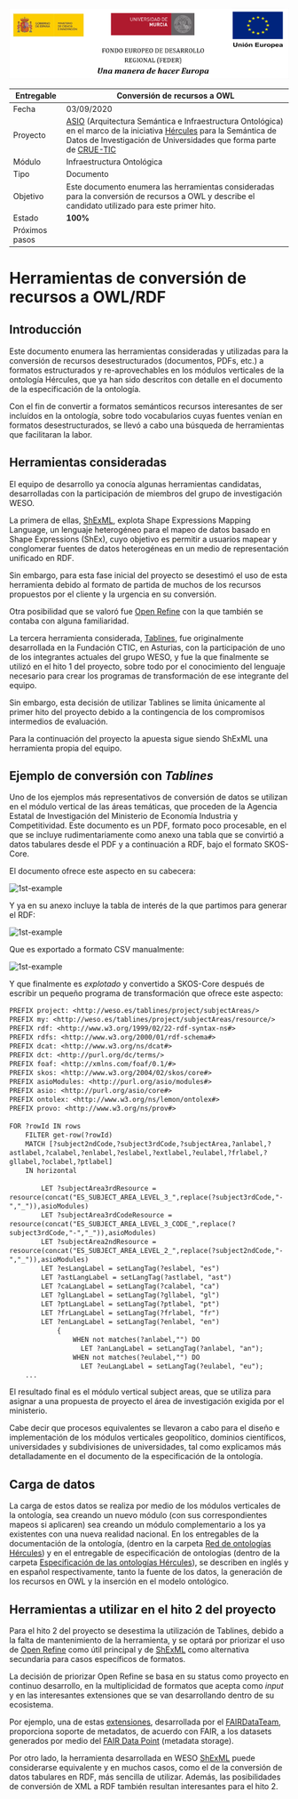 ![](./images/logos_feder.png)



| Entregable     | Conversión de recursos a OWL                                 |
| -------------- | ------------------------------------------------------------ |
| Fecha          | 03/09/2020                                                   |
| Proyecto       | [ASIO](https://www.um.es/web/hercules/proyectos/asio) (Arquitectura Semántica e Infraestructura Ontológica) en el marco de la iniciativa [Hércules](https://www.um.es/web/hercules/) para la Semántica de Datos de Investigación de Universidades que forma parte de [CRUE-TIC](https://tic.crue.org/hercules/) |
| Módulo         | Infraestructura Ontológica                                   |
| Tipo           | Documento                                                    |
| Objetivo       | Este documento enumera las herramientas consideradas para la conversión de recursos a OWL y describe el candidato utilizado para este primer hito. |
| Estado         | **100%** |
| Próximos pasos | |



# Herramientas de conversión de recursos a OWL/RDF

## Introducción
Este documento enumera las herramientas consideradas y utilizadas para la conversión de recursos desestructurados (documentos, PDFs, etc.) a formatos estructurados y re-aprovechables en los módulos verticales de la ontología Hércules, que ya han sido descritos con detalle en el documento de la especificación de la ontología.

Con el fin de convertir a formatos semánticos recursos interesantes de ser incluídos en la ontología, sobre todo vocabularios cuyas fuentes venían en formatos desestructurados, se llevó a cabo una búsqueda de herramientas que facilitaran la labor.

## Herramientas consideradas
El equipo de desarrollo ya conocía algunas herramientas candidatas, desarrolladas con la participación de  miembros del grupo de investigación WESO.

La primera de ellas, [ShExML](http://shexml.herminiogarcia.com/), explota Shape Expressions Mapping Language, un lenguaje heterogéneo para el mapeo de datos basado en Shape Expressions (ShEx), cuyo objetivo es permitir a usuarios mapear y conglomerar fuentes de datos heterogéneas en un medio de representación unificado en RDF.

Sin embargo, para esta fase inicial del proyecto se desestimó el uso de esta herramienta debido al formato de partida de muchos de los recursos propuestos por el cliente y la urgencia en su conversión.

Otra posibilidad que se valoró fue [Open Refine](https://openrefine.org/) con la que también se contaba con alguna familiaridad.

La tercera herramienta considerada, [Tablines](https://bitbucket.org/alfonso_noriega/tablines/src/default/), fue originalmente desarrollada en la Fundación CTIC, en Asturias, con la participación de uno de los integrantes actuales del grupo WESO, y fue la que finalmente se utilizó en el hito 1 del proyecto, sobre todo por el conocimiento del lenguaje necesario para crear los programas de transformación de ese integrante del equipo.

Sin embargo, esta decisión de utilizar Tablines se limita únicamente al primer hito del proyecto debido a la contingencia de los compromisos intermedios de evaluación.

Para la continuación del proyecto la apuesta sigue siendo ShExML una herramienta propia del equipo.





## Ejemplo de conversión con *Tablines*
Uno de los ejemplos más representativos de conversión de datos se utilizan en el módulo vertical de las áreas temáticas, que proceden de la Agencia Estatal de Investigación del Ministerio de Economía Industria y Competitividad. Este documento es un PDF, formato poco procesable, en el que se incluye rudimentariamente como anexo una tabla que se convirtió a datos tabulares desde el PDF y a continuación a RDF, bajo el formato SKOS-Core.

El documento ofrece este aspecto en su cabecera:

![1st-example](./images/areas-tematicas-1.png)



Y ya en su anexo incluye la tabla de interés de la que partimos para generar el RDF:

![1st-example](./images/areas-tematicas-2.png)



Que es exportado a formato CSV manualmente:

![1st-example](./images/areas-tematicas-3.png)



Y que finalmente es *explotado* y convertido a SKOS-Core después de escribir un pequeño programa de transformación que ofrece este aspecto:



```
PREFIX project: <http://weso.es/tablines/project/subjectAreas/>
PREFIX my: <http://weso.es/tablines/project/subjectAreas/resource/>
PREFIX rdf: <http://www.w3.org/1999/02/22-rdf-syntax-ns#>
PREFIX rdfs: <http://www.w3.org/2000/01/rdf-schema#>
PREFIX dcat: <http://www.w3.org/ns/dcat#>
PREFIX dct: <http://purl.org/dc/terms/>
PREFIX foaf: <http://xmlns.com/foaf/0.1/#>
PREFIX skos: <http://www.w3.org/2004/02/skos/core#>
PREFIX asioModules: <http://purl.org/asio/modules#> 
PREFIX asio: <http://purl.org/asio/core#>
PREFIX ontolex: <http://www.w3.org/ns/lemon/ontolex#>
PREFIX provo: <http://www.w3.org/ns/prov#>

FOR ?rowId IN rows
    FILTER get-row(?rowId)
    MATCH [?subject2ndCode,?subject3rdCode,?subjectArea,?anlabel,?astlabel,?calabel,?enlabel,?eslabel,?extlabel,?eulabel,?frlabel,?gllabel,?oclabel,?ptlabel]
    IN horizontal 
    
        LET ?subjectArea3rdResource = resource(concat("ES_SUBJECT_AREA_LEVEL_3_",replace(?subject3rdCode,"-","_")),asioModules)
        LET ?subjectArea3rdCodeResource = resource(concat("ES_SUBJECT_AREA_LEVEL_3_CODE_",replace(?subject3rdCode,"-","_")),asioModules)
        LET ?subjectArea2ndResource = resource(concat("ES_SUBJECT_AREA_LEVEL_2_",replace(?subject2ndCode,"-","_")),asioModules)
        LET ?esLangLabel = setLangTag(?eslabel, "es")
        LET ?astLangLabel = setLangTag(?astlabel, "ast")
        LET ?caLangLabel = setLangTag(?calabel, "ca")
        LET ?glLangLabel = setLangTag(?gllabel, "gl")
        LET ?ptLangLabel = setLangTag(?ptlabel, "pt")
        LET ?frLangLabel = setLangTag(?frlabel, "fr")
        LET ?enLangLabel = setLangTag(?enlabel, "en")
            { 
                WHEN not matches(?anlabel,"") DO
                  LET ?anLangLabel = setLangTag(?anlabel, "an");
                WHEN not matches(?eulabel,"") DO
                  LET ?euLangLabel = setLangTag(?eulabel, "eu");
    ...
```



El resultado final es el módulo vertical subject areas, que se utiliza para asignar a una propuesta de proyecto el área de investigación exigida por el ministerio.

Cabe decir que procesos equivalentes se llevaron a cabo para el diseño e implementación de los módulos verticales geopolítico, dominios científicos, universidades y subdivisiones de universidades, tal como explicamos más detalladamente en el documento de la especificación de la ontología.

## Carga de datos

La carga de estos datos se realiza por medio de los módulos verticales de la ontología, sea creando un nuevo módulo (con sus correspondientes mapeos si aplicaren) sea creando un módulo complementario a los ya existentes con una nueva realidad nacional. En los entregables de la documentación de la ontología,  (dentro en la carpeta [Red de ontologías Hércules](../01-Red_de_Ontologías_Hércules)) y en el entregable de especificación de ontologías (dentro de la carpeta [Especificación de las ontologías Hércules](../02-Especificación_Ontologías_Hércules)), se describen en inglés y en español respectivamente, tanto la fuente de los datos, la generación de los recursos en OWL y la inserción en el modelo ontológico.



## Herramientas a utilizar en el hito 2 del proyecto

Para el hito 2 del proyecto se desestima la utilización de Tablines, debido a la falta de mantenimiento de la herramienta, y se optará por priorizar el uso de [Open Refine](https://openrefine.org/) como útil principal y de [ShExML](http://shexml.herminiogarcia.com/) como alternativa secundaria para casos específicos de formatos.

La decisión de priorizar Open Refine se basa en su status como proyecto en continuo desarrollo, en la multiplicidad de formatos que acepta como *input* y en las interesantes extensiones que se van desarrollando dentro de su ecosistema.

Por ejemplo, una de estas [extensiones](https://github.com/FAIRDataTeam/OpenRefine-metadata-extension), desarrollada por el [FAIRDataTeam](https://github.com/FAIRDataTeam/OpenRefine-metadata-extension/graphs/contributors), proporciona soporte de metadatos, de acuerdo con FAIR, a los datasets generados por medio del [FAIR Data Point](https://github.com/FAIRDataTeam/FAIRDataPoint) (metadata storage).

Por otro lado, la herramienta desarrollada en WESO [ShExML](http://shexml.herminiogarcia.com/) puede considerarse equivalente y en muchos casos, como el de la conversión de datos tabulares en RDF, más sencilla de utilizar. Además, las posibilidades de conversión de XML a RDF también resultan interesantes para el hito 2.

